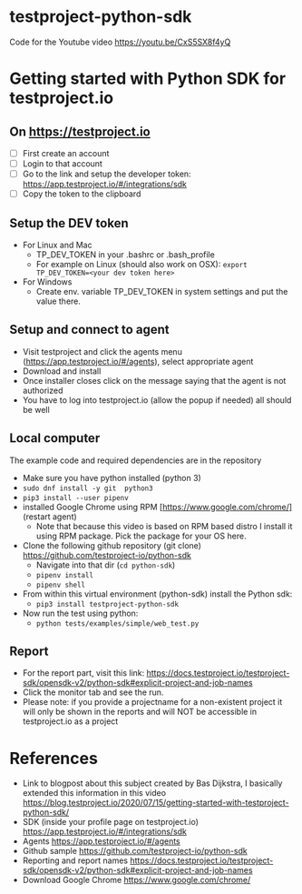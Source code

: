 # testproject-python-sdk
Code for the Youtube video https://youtu.be/CxS5SX8f4yQ

# Getting started with Python SDK for testproject.io
## On https://testproject.io
- [ ] First create an account 
- [ ] Login to that account 
- [ ] Go to the link and setup the developer token: https://app.testproject.io/#/integrations/sdk
- [ ] Copy the token to the clipboard
## Setup the DEV token
- For Linux and Mac
  - TP_DEV_TOKEN in your .bashrc or .bash_profile 
  - For example on Linux (should also work on OSX): ```export TP_DEV_TOKEN=<your dev token here>```
- For Windows
  - Create env. variable TP_DEV_TOKEN in system settings and put the value there.
## Setup and connect to agent
- Visit testproject and click the agents menu (https://app.testproject.io/#/agents), select appropriate agent
- Download and install
- Once installer closes click on the message saying that the agent is not authorized
- You have to log into testproject.io (allow the popup if needed) all should be well
## Local computer
The example code and required dependencies are in the repository 
- Make sure you have python installed (python 3)
- ```sudo dnf install -y git  python3``` 
- ```pip3 install --user pipenv```
- installed Google Chrome using RPM [https://www.google.com/chrome/] (restart agent)
  - Note that because this video is based on RPM based distro I install it using RPM package. Pick the package for your OS here.
- Clone the following github repository (git clone) https://github.com/testproject-io/python-sdk
  - Navigate into that dir (```cd python-sdk```)
  - ```pipenv install```
  - ```pipenv shell```
- From within this virtual environment (python-sdk) install the Python sdk: 
  - ```pip3 install testproject-python-sdk```
- Now run the test using python:
  - ```python tests/examples/simple/web_test.py```
## Report
- For the report part, visit this link: https://docs.testproject.io/testproject-sdk/opensdk-v2/python-sdk#explicit-project-and-job-names
- Click the monitor tab and see the run. 
- Please note: if you provide a projectname for a non-existent project it will only be shown in the reports and will NOT be accessible in testproject.io as a project 

# References
- Link to blogpost about this subject created by Bas Dijkstra, I basically extended this information in this video https://blog.testproject.io/2020/07/15/getting-started-with-testproject-python-sdk/
- SDK (inside your profile page on testproject.io) https://app.testproject.io/#/integrations/sdk
- Agents https://app.testproject.io/#/agents
- Github sample https://github.com/testproject-io/python-sdk
- Reporting and report names https://docs.testproject.io/testproject-sdk/opensdk-v2/python-sdk#explicit-project-and-job-names
- Download Google Chrome https://www.google.com/chrome/
  
